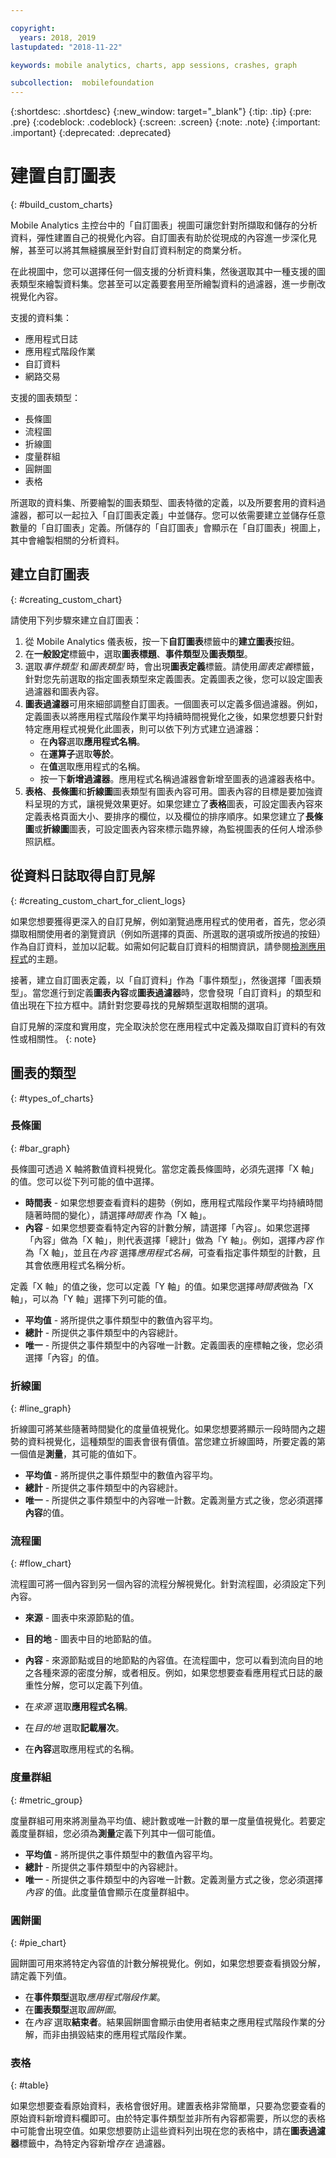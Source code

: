 ```yaml
---

copyright:
  years: 2018, 2019
lastupdated: "2018-11-22"

keywords: mobile analytics, charts, app sessions, crashes, graph

subcollection:  mobilefoundation
---
```


{:shortdesc: .shortdesc}
{:new_window: target="_blank"}
{:tip: .tip}
{:pre: .pre}
{:codeblock: .codeblock}
{:screen: .screen}
{:note: .note}
{:important: .important}
{:deprecated: .deprecated}

# 建置自訂圖表
{: #build_custom_charts}

Mobile Analytics 主控台中的「自訂圖表」視圖可讓您針對所擷取和儲存的分析資料，彈性建置自己的視覺化內容。自訂圖表有助於從現成的內容進一步深化見解，甚至可以將其無縫擴展至針對自訂資料制定的商業分析。

在此視圖中，您可以選擇任何一個支援的分析資料集，然後選取其中一種支援的圖表類型來繪製資料集。您甚至可以定義要套用至所繪製資料的過濾器，進一步刪改視覺化內容。  

支援的資料集：
 * 應用程式日誌
 * 應用程式階段作業
 * 自訂資料
 * 網路交易

支援的圖表類型：
 * 長條圖
 * 流程圖
 * 折線圖
 * 度量群組
 * 圓餅圖
 * 表格

所選取的資料集、所要繪製的圖表類型、圖表特徵的定義，以及所要套用的資料過濾器，都可以一起拉入「自訂圖表定義」中並儲存。您可以依需要建立並儲存任意數量的「自訂圖表」定義。所儲存的「自訂圖表」會顯示在「自訂圖表」視圖上，其中會繪製相關的分析資料。

## 建立自訂圖表
{: #creating_custom_chart}

請使用下列步驟來建立自訂圖表：

1.  從 Mobile Analytics 儀表板，按一下**自訂圖表**標籤中的**建立圖表**按鈕。
2.  在**一般設定**標籤中，選取**圖表標題**、**事件類型**及**圖表類型**。
3.  選取*事件類型* 和*圖表類型* 時，會出現**圖表定義**標籤。請使用*圖表定義*標籤，針對您先前選取的指定圖表類型來定義圖表。定義圖表之後，您可以設定圖表過濾器和圖表內容。
4.  **圖表過濾器**可用來細部調整自訂圖表。一個圖表可以定義多個過濾器。例如，定義圖表以將應用程式階段作業平均持續時間視覺化之後，如果您想要只針對特定應用程式視覺化此圖表，則可以依下列方式建立過濾器：
    * 在**內容**選取**應用程式名稱**。
    * 在**運算子**選取**等於**。
    * 在**值**選取應用程式的名稱。
    * 按一下**新增過濾器**。應用程式名稱過濾器會新增至圖表的過濾器表格中。
5.  **表格**、**長條圖**和**折線圖**圖表類型有圖表內容可用。圖表內容的目標是要加強資料呈現的方式，讓視覺效果更好。如果您建立了**表格**圖表，可設定圖表內容來定義表格頁面大小、要排序的欄位，以及欄位的排序順序。如果您建立了**長條圖**或**折線圖**圖表，可設定圖表內容來標示臨界線，為監視圖表的任何人增添參照訊框。

## 從資料日誌取得自訂見解
{: #creating_custom_chart_for_client_logs}    

如果您想要獲得更深入的自訂見解，例如瀏覽過應用程式的使用者，首先，您必須擷取相關使用者的瀏覽資訊（例如所選擇的頁面、所選取的選項或所按過的按鈕）作為自訂資料，並加以記載。如需如何記載自訂資料的相關資訊，請參閱[檢測應用程式](/docs/services/mobilefoundation?topic=mobilefoundation-instrument_your_app#instrument_your_app)的主題。

接著，建立自訂圖表定義，以「自訂資料」作為「事件類型」，然後選擇「圖表類型」。當您進行到定義**圖表內容**或**圖表過濾器**時，您會發現「自訂資料」的類型和值出現在下拉方框中。請針對您要尋找的見解類型選取相關的選項。  

自訂見解的深度和實用度，完全取決於您在應用程式中定義及擷取自訂資料的有效性或相關性。
{: note}

## 圖表的類型
{: #types_of_charts}

### 長條圖
{:  #bar_graph}

長條圖可透過 X 軸將數值資料視覺化。當您定義長條圖時，必須先選擇「X 軸」的值。您可以從下列可能的值中選擇。

* **時間表** - 如果您想要查看資料的趨勢（例如，應用程式階段作業平均持續時間隨著時間的變化），請選擇*時間表* 作為「X 軸」。
* **內容** - 如果您想要查看特定內容的計數分解，請選擇「內容」。如果您選擇「內容」做為「X 軸」，則代表選擇「總計」做為「Y 軸」。例如，選擇*內容* 作為「X 軸」，並且在*內容* 選擇*應用程式名稱*，可查看指定事件類型的計數，且其會依應用程式名稱分析。

定義「X 軸」的值之後，您可以定義「Y 軸」的值。如果您選擇*時間表*做為「X 軸」，可以為「Y 軸」選擇下列可能的值。

* **平均值** - 將所提供之事件類型中的數值內容平均。
* **總計** - 所提供之事件類型中的內容總計。
* **唯一** - 所提供之事件類型中的內容唯一計數。定義圖表的座標軸之後，您必須選擇「內容」的值。

### 折線圖
{:  #line_graph}

折線圖可將某些隨著時間變化的度量值視覺化。如果您想要將顯示一段時間內之趨勢的資料視覺化，這種類型的圖表會很有價值。當您建立折線圖時，所要定義的第一個值是**測量**，其可能的值如下。

* **平均值** - 將所提供之事件類型中的數值內容平均。
* **總計** - 所提供之事件類型中的內容總計。
* **唯一** - 所提供之事件類型中的內容唯一計數。定義測量方式之後，您必須選擇**內容**的值。

### 流程圖
{:  #flow_chart}

流程圖可將一個內容到另一個內容的流程分解視覺化。針對流程圖，必須設定下列內容。

* **來源** - 圖表中來源節點的值。
* **目的地** - 圖表中目的地節點的值。
* **內容** - 來源節點或目的地節點的內容值。在流程圖中，您可以看到流向目的地之各種來源的密度分解，或者相反。例如，如果您想要查看應用程式日誌的嚴重性分解，您可以定義下列值。

* 在*來源* 選取**應用程式名稱**。
* 在*目的地* 選取**記載層次**。
* 在**內容**選取應用程式的名稱。

### 度量群組
{:  #metric_group}

度量群組可用來將測量為平均值、總計數或唯一計數的單一度量值視覺化。若要定義度量群組，您必須為**測量**定義下列其中一個可能值。

* **平均值** - 將所提供之事件類型中的數值內容平均。
* **總計** - 所提供之事件類型中的內容總計。
* **唯一** - 所提供之事件類型中的內容唯一計數。定義測量方式之後，您必須選擇*內容* 的值。此度量值會顯示在度量群組中。

### 圓餅圖
{:  #pie_chart}

圓餅圖可用來將特定內容值的計數分解視覺化。例如，如果您想要查看損毀分解，請定義下列值。

* 在**事件類型**選取*應用程式階段作業*。
* 在**圖表類型**選取*圓餅圖*。
* 在*內容* 選取**結束者**。結果圓餅圖會顯示由使用者結束之應用程式階段作業的分解，而非由損毀結束的應用程式階段作業。

### 表格
{:  #table}

如果您想要查看原始資料，表格會很好用。建置表格非常簡單，只要為您要查看的原始資料新增資料欄即可。由於特定事件類型並非所有內容都需要，所以您的表格中可能會出現空值。如果您想要防止這些資料列出現在您的表格中，請在**圖表過濾器**標籤中，為特定內容新增*存在* 過濾器。

